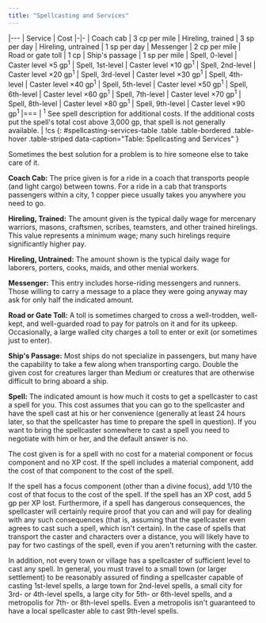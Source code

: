 ```yaml
---
title: "Spellcasting and Services"
---
```


|---
| Service | Cost
|-|-
| Coach cab | 3 cp per mile
| Hireling, trained | 3 sp per day
| Hireling, untrained | 1 sp per day
| Messenger | 2 cp per mile
| Road or gate toll | 1 cp
| Ship's passage | 1 sp per mile
| Spell, 0-level | Caster level &times;5 gp<sup>1</sup>
| Spell, 1st-level | Caster level &times;10 gp<sup>1</sup>
| Spell, 2nd-level | Caster level &times;20 gp<sup>1</sup>
| Spell, 3rd-level | Caster level &times;30 gp<sup>1</sup>
| Spell, 4th-level | Caster level &times;40 gp<sup>1</sup>
| Spell, 5th-level | Caster level &times;50 gp<sup>1</sup>
| Spell, 6th-level | Caster level &times;60 gp<sup>1</sup>
| Spell, 7th-level | Caster level &times;70 gp<sup>1</sup>
| Spell, 8th-level | Caster level &times;80 gp<sup>1</sup>
| Spell, 9th-level | Caster level &times;90 gp<sup>1</sup>
|===
| <sup>1</sup> See spell description for additional costs. If the additional costs put the spell's total cost above 3,000 gp, that spell is not generally available. | !cs
{: #spellcasting-services-table .table .table-bordered .table-hover .table-striped data-caption="Table: Spellcasting and Services" }

Sometimes the best solution for a problem is to hire someone else to take care of it.

**Coach Cab:** The price given is for a ride in a coach that transports people (and light cargo) between towns. For a ride in a cab that transports passengers within a city, 1 copper piece usually takes you anywhere you need to go.

**Hireling, Trained:** The amount given is the typical daily wage for mercenary warriors, masons, craftsmen, scribes, teamsters, and other trained hirelings. This value represents a minimum wage; many such hirelings require significantly higher pay.

**Hireling, Untrained:** The amount shown is the typical daily wage for laborers, porters, cooks, maids, and other menial workers.

**Messenger:** This entry includes horse-riding messengers and runners. Those willing to carry a message to a place they were going anyway may ask for only half the indicated amount.

**Road or Gate Toll:** A toll is sometimes charged to cross a well-trodden, well-kept, and well-guarded road to pay for patrols on it and for its upkeep. Occasionally, a large walled city charges a toll to enter or exit (or sometimes just to enter).

**Ship's Passage:** Most ships do not specialize in passengers, but many have the capability to take a few along when transporting cargo. Double the given cost for creatures larger than Medium or creatures that are otherwise difficult to bring aboard a ship.

**Spell:** The indicated amount is how much it costs to get a spellcaster to cast a spell for you. This cost assumes that you can go to the spellcaster and have the spell cast at his or her convenience (generally at least 24 hours later, so that the spellcaster has time to prepare the spell in question). If you want to bring the spellcaster somewhere to cast a spell you need to negotiate with him or her, and the default answer is no.

The cost given is for a spell with no cost for a material component or focus component and no XP cost. If the spell includes a material component, add the cost of that component to the cost of the spell.

If the spell has a focus component (other than a divine focus), add 1/10 the cost of that focus to the cost of the spell. If the spell has an XP cost, add 5 gp per XP lost. Furthermore, if a spell has dangerous consequences, the spellcaster will certainly require proof that you can and will pay for dealing with any such consequences (that is, assuming that the spellcaster even agrees to cast such a spell, which isn't certain). In the case of spells that transport the caster and characters over a distance, you will likely have to pay for two castings of the spell, even if you aren't returning with the caster.

In addition, not every town or village has a spellcaster of sufficient level to cast any spell. In general, you must travel to a small town (or larger settlement) to be reasonably assured of finding a spellcaster capable of casting 1st-level spells, a large town for 2nd-level spells, a small city for 3rd- or 4th-level spells, a large city for 5th- or 6th-level spells, and a metropolis for 7th- or 8th-level spells. Even a metropolis isn't guaranteed to have a local spellcaster able to cast 9th-level spells.
